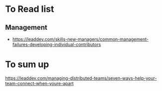 # To Read list

## Management
* https://leaddev.com/skills-new-managers/common-management-failures-developing-individual-contributors

# To sum up
https://leaddev.com/managing-distributed-teams/seven-ways-help-your-team-connect-when-youre-apart
